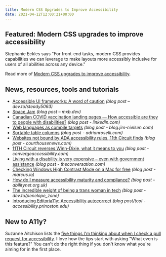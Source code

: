 ```yaml
---
title: Modern CSS Upgrades to Improve Accessibility
date: 2021-04-12T12:00:21+00:00
---
```


## Featured: Modern CSS upgrades to improve accessibility

Stephanie Eckles says "For front-end tasks, modern CSS provides capabilities we can leverage to make layouts more accessibly inclusive for users of all abilities across any device."

Read more of [Modern CSS upgrades to improve accessibility](https://moderncss.dev/modern-css-upgrades-to-improve-accessibility/).

## News, resources, tools and tutorials

- [Accessible UI frameworks: A word of caution](https://dev.to/steady5063/accessible-ui-frameworks-a-word-of-caution-2ene) *(blog post – dev.to/steady5063)*
- [Space Jam](https://mxb.dev/blog/space-jam/) *(blog post – mxb.dev)*
- [Canadian COVID vaccination landing pages — How accessible are they to people with disabilities?](https://www.linkedin.com/pulse/canadian-covid-vaccination-landing-pages-how-people-boudreau-cpwa/) *(blog post - linkedin.com)*
- [Web languages as compile targets](https://blog.jim-nielsen.com/2021/web-languages-as-compile-targets/) *(blog post - blog.jim-nielsen.com)*
- [Sortable table columns](https://adrianroselli.com/2021/04/sortable-table-columns.html) *(blog post - adrianroselli.com)*
- [Websites not bound by ADA accessibility rules, 11th Circuit finds](https://www.courthousenews.com/websites-not-bound-by-ada-accessibility-rules-11th-circuit-finds/) *(blog post - courthousenews.com)*
- [11TH Circuit reverses Winn-Dixie, what it means to you](https://convergeaccessibility.com/2021/04/07/11th-circuit-reverses-winn-dixie/) *(blog post - convergeaccessibility.com)*
- [Living with a disability is very expensive – even with government assistance](https://theconversation.com/living-with-a-disability-is-very-expensive-even-with-government-assistance-157283) *(blog post - theconversation.com)*
- [Checking Windows High Contrast Mode on a Mac for free](https://marcus.io/blog/checking-whcm-on-mac) *(blog post - marcus.io)*
- [How do I measure accessibility maturity and compliance?](https://abilitynet.org.uk/news-blogs/how-do-i-measure-accessibility-maturity-and-compliance) *(blog post - abilitynet.org.uk)*
- [The incredible weight of being a trans woman in tech](https://dev.to/penelope_zone/the-incredible-weight-of-being-a-trans-woman-in-tech-45n0) *(blog post - dev.to/penelope_zone)*
- [Introducing Editoria11y: Accessibility autocorrect](https://accessibility.princeton.edu/news/introducing-editoria11y) *(blog post/tool - accessibility.princeton.edu)*

## New to A11y?

Suzanne Aitchison lists the [five things I'm thinking about when I check a pull request for accessibility](https://dev.to/s_aitchison/5-things-i-m-thinking-about-when-i-check-a-pull-request-for-accessibility-3gmo). I love how the tips start with asking "What even is this feature?" You can't do the right thing if you don't know what you're aiming for in the first place.
